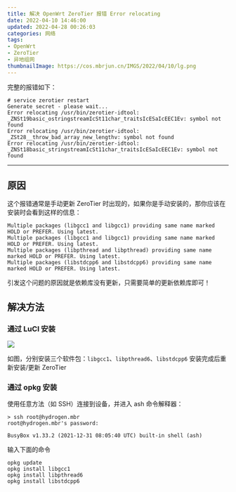 ```yaml
---
title: 解决 OpenWrt ZeroTier 报错 Error relocating
date: 2022-04-10 14:46:00
updated: 2022-04-28 00:26:03
categories: 网络
tags:
- OpenWrt
- ZeroTier
- 异地组网
thumbnailImage: https://cos.mbrjun.cn/IMGS/2022/04/10/lg.png
---
```

完整的报错如下：

```
# service zerotier restart
Generate secret - please wait...
Error relocating /usr/bin/zerotier-idtool: _ZNSt19basic_ostringstreamIcSt11char_traitsIcESaIcEEC1Ev: symbol not found
Error relocating /usr/bin/zerotier-idtool: _ZSt28__throw_bad_array_new_lengthv: symbol not found
Error relocating /usr/bin/zerotier-idtool: _ZNSt18basic_stringstreamIcSt11char_traitsIcESaIcEEC1Ev: symbol not found
```
<!-- more -->

---

## 原因

这个报错通常是手动更新 ZeroTier 时出现的，如果你是手动安装的，那你应该在安装时会看到这样的信息：

```
Multiple packages (libgcc1 and libgcc1) providing same name marked HOLD or PREFER. Using latest.
Multiple packages (libgcc1 and libgcc1) providing same name marked HOLD or PREFER. Using latest.
Multiple packages (libpthread and libpthread) providing same name marked HOLD or PREFER. Using latest.
Multiple packages (libstdcpp6 and libstdcpp6) providing same name marked HOLD or PREFER. Using latest.
```

引发这个问题的原因就是依赖库没有更新，只需要简单的更新依赖库即可！

## 解决方法

### 通过 LuCI 安装

![](https://cos.mbrjun.cn/IMGS/2022/04/10/lg.png)

如图，分别安装三个软件包：`libgcc1`、`libpthread6`、`libstdcpp6`
安装完成后重新安装/更新 ZeroTier

### 通过 opkg 安装

使用任意方法（如 SSH）连接到设备，并进入 ash 命令解释器：

```
> ssh root@hydrogen.mbr
root@hydrogen.mbr's password:

BusyBox v1.33.2 (2021-12-31 08:05:40 UTC) built-in shell (ash)
```

输入下面的命令

```
opkg update
opkg install libgcc1
opkg install libpthread6
opkg install libstdcpp6
```
